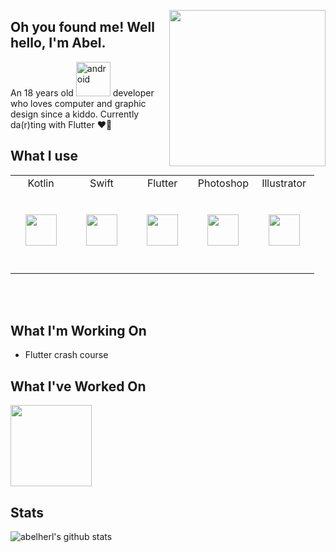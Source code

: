 <img align='right' src="https://i.pinimg.com/originals/3f/2b/74/3f2b7432958ae4deaceed4e28b5322ed.gif" height="250"><h2>Oh you found me! Well hello, I'm Abel.</h2>
<p>An 18 years old <img src="https://cdn.svgporn.com/logos/android.svg" width="55" alt="android"> developer who loves computer and graphic design since a kiddo. Currently da(r)ting with Flutter ♥🤫</p>
  
## What I use
<table>
  <tbody>
    <tr valign="top">
      <td width="20%" align="center">
        <span>Kotlin</span><br><br><br>
        <img height="50px" src="https://cdn.svgporn.com/logos/kotlin.svg"><br><br><br>
      </td>
      <td width="20%" align="center">
        <span>Swift</span><br><br><br>
        <img height="50px" src="https://cdn.svgporn.com/logos/swift.svg"><br><br><br>
      </td>
      <td width="20%" align="center">
        <span>Flutter</span><br><br><br>
        <img height="50px" src="https://cdn.svgporn.com/logos/flutter.svg"><br><br><br>
      </td>
      <td width="20%" align="center">
        <span>Photoshop</span><br><br><br>
        <img height="50px" src="https://cdn.worldvectorlogo.com/logos/photoshop-cc.svg"><br><br><br>
      </td>
      <td width="20%" align="center">
        <span>Illustrator</span><br><br><br>
        <img height="50px" src="https://cdn.worldvectorlogo.com/logos/adobe-illustrator-cc.svg"><br><br><br>
      </td>
    </tr>
  </tbody>
</table><br><br>

## What I'm Working On

- Flutter crash course

## What I've Worked On

<a href="https://github.com/abelherl/antrian">
  <img src="https://github-readme-stats.vercel.app/api/pin/?username=abelherl&repo=antrian&theme=default" height="130"/>
</a>

## Stats

![abelherl's github stats](https://github-readme-stats.vercel.app/api?username=abelherl&show_icons=true&theme=default)
